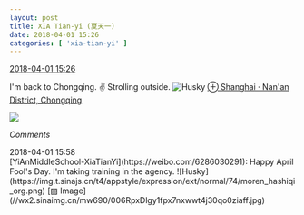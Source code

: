 ```yaml
---
layout: post
title: XIA Tian-yi (夏天一)
date: 2018-04-01 15:26
categories: [ 'xia-tian-yi' ]
---
```


<div class="weibo-info">
  <a href="https://weibo.com/6286030291/Ga4MTCUTW">2018-04-01 15:26</a>
</div>

I'm back to Chongqing. :v:️ Strolling outside. ![Husky](https://img.t.sinajs.cn/t4/appstyle/expression/ext/normal/74/moren_hashiqi_org.png) [⊕ Shanghai · Nan'an District, Chongqing](https://weibo.com/p/100101B2094452D365A6FB419C)

<!-- more -->

<a href="//wx2.sinaimg.cn/mw690/006RpxDlgy1fpx6pm5ixjj30ku0rswyu.jpg">
  <img class="weibo-pic-preview" src="//wx2.sinaimg.cn/orj360/006RpxDlgy1fpx6pm5ixjj30ku0rswyu.jpg" />
</a>

*Comments*

<div class="weibo-info">2018-04-01 15:58</div>
[YiAnMiddleSchool-XiaTianYi](https://weibo.com/6286030291): Happy April Fool's Day. I'm taking training in the agency. ![Husky](https://img.t.sinajs.cn/t4/appstyle/expression/ext/normal/74/moren_hashiqi_org.png) [▨ Image](//wx2.sinaimg.cn/mw690/006RpxDlgy1fpx7nxwwt4j30qo0ziaff.jpg)

